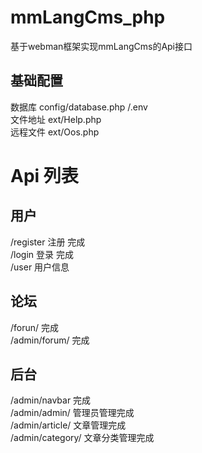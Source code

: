 # mmLangCms_php
基于webman框架实现mmLangCms的Api接口

## 基础配置
   数据库 config/database.php /.env  
   文件地址 ext/Help.php  
   远程文件 ext/Oos.php  
# Api 列表 
## 用户 
 /register 注册 完成    
 /login 登录  完成    
 /user 用户信息    
## 论坛
/forun/ 完成   
/admin/forum/ 完成  

## 后台  
 /admin/navbar 完成  
 /admin/admin/ 管理员管理完成  
 /admin/article/ 文章管理完成  
 /admin/category/ 文章分类管理完成  
 

